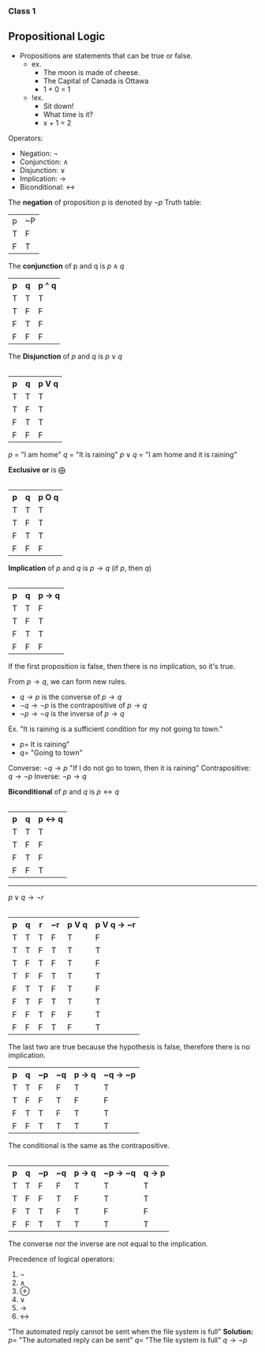 ### Class 1

## Propositional Logic

- Propositions are statements that can be true or false. 
    - ex. 
        - The moon is made of cheese. 
        - The Capital of Canada is Ottawa
        - 1 + 0 = 1
    - !ex. 
        - Sit down! 
        - What time is it? 
        - x + 1 = 2

Operators:
- Negation: $\neg$
- Conjunction: $\land$
- Disjunction: $\vee$
- Implication: $\rightarrow$
- Biconditional: $\leftrightarrow$

The **negation** of proposition p is denoted by $\neg p$
Truth table: 

<table>
    <tr>
        <td>p</td>
        <td>~P</td>
    </tr>
    <tr>
        <td>T</td>
        <td>F</td>
    </tr>
    <tr>
        <td>F</td>
        <td>T</td>
    </tr>
</table>


The **conjunction** of p and q is $p \land q$
<table>
    <tr>
        <th>p</th>
        <th>q</th>
        <th>p ^ q</th>
    </tr>
    <tr>
        <td>T</td>
        <td>T</td>
        <td>T</td>
    </tr>
    <tr>
        <td>T</td>
        <td>F</td>
        <td>F</td>
    </tr>
    <tr>
        <td>F</td>
        <td>T</td>
        <td>F</td>
    </tr>
    <tr>
        <td>F</td>
        <td>F</td>
        <td>F</td>
    </tr>
<table>

The **Disjunction** of $p$ and $q$  is $p \vee q$
<table>
    <tr>
        <th>p</th>
        <th>q</th>
        <th>p V q</th>
    </tr>
    <tr>
        <td>T</td>
        <td>T</td>
        <td>T</td>
    </tr>
    <tr>
        <td>T</td>
        <td>F</td>
        <td>T</td>
    </tr>
    <tr>
        <td>F</td>
        <td>T</td>
        <td>T</td>
    </tr>
    <tr>
        <td>F</td>
        <td>F</td>
        <td>F</td>
    </tr>
<table>

$p$ = "I am home"
$q$ = "It is raining"
$p\vee q$ = "I am home and it is raining"

**Exclusive or** is $\bigoplus$
<table>
    <tr>
        <th>p</th>
        <th>q</th>
        <th>p O q</th>
    </tr>
    <tr>
        <td>T</td>
        <td>T</td>
        <td>T</td>
    </tr>
    <tr>
        <td>T</td>
        <td>F</td>
        <td>T</td>
    </tr>
    <tr>
        <td>F</td>
        <td>T</td>
        <td>T</td>
    </tr>
    <tr>
        <td>F</td>
        <td>F</td>
        <td>F</td>
    </tr>
<table>

**Implication** of $p$ and $q$ is $p \rightarrow q$ (if $p$, then $q$)
<table>
    <tr>
        <th>p</th>
        <th>q</th>
        <th>p -> q</th>
    </tr>
    <tr>
        <td>T</td>
        <td>T</td>
        <td>F</td>
    </tr>
    <tr>
        <td>T</td>
        <td>F</td>
        <td>T</td>
    </tr>
    <tr>
        <td>F</td>
        <td>T</td>
        <td>T</td>
    </tr>
    <tr>
        <td>F</td>
        <td>F</td>
        <td>F</td>
    </tr>
<table>
If the first proposition is false, then there is no implication, so it's true. 

From $p \rightarrow q$, we can form new rules. 
- $q \rightarrow p$ is the converse of $p \rightarrow q$
- $\neg q \rightarrow \neg p$ is the contrapositive of $p \rightarrow q$
- $\neg p \rightarrow \neg q$ is the inverse of $p \rightarrow q$

Ex. "It is raining is a sufficient condition for my not going to town."
- $p =$ It is raining"
- $q =$ "Going to town"

Converse: $\neg q \rightarrow p$ "If I do not go to town, then it is raining"
Contrapositive: $q \rightarrow \neg p$
Inverse: $\neg p \rightarrow q$

**Biconditional** of $p$ and $q$ is $p \leftrightarrow q$
<table>
    <tr>
        <th>p</th>
        <th>q</th>
        <th>p <-> q</th>
    </tr>
    <tr>
        <td>T</td>
        <td>T</td>
        <td>T</td>
    </tr>
    <tr>
        <td>T</td>
        <td>F</td>
        <td>F</td>
    </tr>
    <tr>
        <td>F</td>
        <td>T</td>
        <td>F</td>
    </tr>
    <tr>
        <td>F</td>
        <td>F</td>
        <td>T</td>
    </tr>
<table>

---
$p \vee q \rightarrow \neg r$
<table>
    <tr>
        <th>p</th>
        <th>q</th>
        <th>r</th>
        <th>~r</th>
        <th>p V q</th>
        <th>p V q -> ~r</th>
    </tr>
    <tr>
        <td>T</td>
        <td>T</td>
        <td>T</td>
        <td>F</td>
        <td>T</td>
        <td>F</td>
    </tr>
    <tr>
        <td>T</td>
        <td>T</td>
        <td>F</td>
        <td>T</td>
        <td>T</td>
        <td>T</td>
    </tr>
    <tr>
        <td>T</td>
        <td>F</td>
        <td>T</td>
        <td>F</td>
        <td>T</td>
        <td>F</td>
    </tr>
    <tr>
        <td>T</td>
        <td>F</td>
        <td>F</td>
        <td>T</td>
        <td>T</td>
        <td>T</td>
    </tr>
    <tr>
        <td>F</td>
        <td>T</td>
        <td>T</td>
        <td>F</td>
        <td>T</td>
        <td>F</td>
    </tr>
    <tr>
        <td>F</td>
        <td>T</td>
        <td>F</td>
        <td>T</td>
        <td>T</td>
        <td>T</td>
    </tr>
    <tr>
        <td>F</td>
        <td>F</td>
        <td>T</td>
        <td>F</td>
        <td>F</td>
        <td>T</td>
    </tr>
    <tr>
        <td>F</td>
        <td>F</td>
        <td>F</td>
        <td>T</td>
        <td>F</td>
        <td>T</td>
    </tr>
</table>

The last two are true because the hypothesis is false, therefore there is no implication. 

<table>
    <tr>
        <th>p</th>
        <th>q</th>
        <th>~p</th>
        <th>~q</th>
        <th>p -> q</th>
        <th>~q -> ~p</th>
    </tr>
    <tr>
        <td>T</td>
        <td>T</td>
        <td>F</td>
        <td>F</td>
        <td>T</td>
        <td>T</td>
    </tr>
    <tr>
        <td>T</td>
        <td>F</td>
        <td>F</td>
        <td>T</td>
        <td>F</td>
        <td>F</td>
    </tr>
    <tr>
        <td>F</td>
        <td>T</td>
        <td>T</td>
        <td>F</td>
        <td>T</td>
        <td>T</td>
    </tr>
    <tr>
        <td>F</td>
        <td>F</td>
        <td>T</td>
        <td>T</td>
        <td>T</td>
        <td>T</td>
    </tr>
<table>

The conditional is the same as the contrapositive. 
<table>
    <tr>
        <th>p</th>
        <th>q</th>
        <th>~p</th>
        <th>~q</th>
        <th>p -> q</th>
        <th>~p -> ~q</th>
        <th>q -> p</th>
    </tr>
    <tr>
        <td>T</td>
        <td>T</td>
        <td>F</td>
        <td>F</td>
        <td>T</td>
        <td>T</td>
        <td>T</td>
    </tr>
    <tr>
        <td>T</td>
        <td>F</td>
        <td>F</td>
        <td>T</td>
        <td>F</td>
        <td>T</td>
        <td>T</td>
    </tr>
    <tr>
        <td>F</td>
        <td>T</td>
        <td>T</td>
        <td>F</td>
        <td>T</td>
        <td>F</td>
        <td>F</td>
    </tr>
    <tr>
        <td>F</td>
        <td>F</td>
        <td>T</td>
        <td>T</td>
        <td>T</td>
        <td>T</td>
        <td>T</td>
    </tr>
<table>

The converse nor the inverse are not equal to the implication. 

Precedence of logical operators:
1. $\neg$
2. $\land$
3. $\oplus$
4. $\vee$
5. $\rightarrow$
6. $\leftrightarrow$

"The automated reply cannot be sent when the file system is full"
**Solution:**
$p =$ "The automated reply can be sent"
$q =$ "The file system is full"
$q \rightarrow \neg p$
